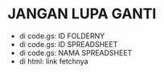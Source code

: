 # JANGAN LUPA GANTI

- di code.gs: ID FOLDERNY
- di code.gs: ID SPREADSHEET
- di code.gs: NAMA SPREADSHEET
- di html: link fetchnya
